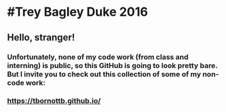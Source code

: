 #Trey Bagley
Duke 2016
===================

## Hello, stranger!

### Unfortunately, none of my code work (from class and interning) is public, so this GitHub is going to look pretty bare. But I invite you to check out this collection of some of my non-code work:

### https://tbornottb.github.io/
